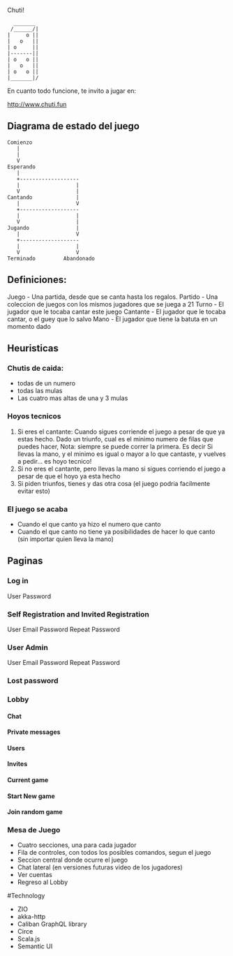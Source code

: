 Chuti!
```
  _______
 /______/|
|     o ||
|   o   ||
| o     ||
|-------||
| o   o ||
|   o   ||
| o   o ||
|_______|/
```

En cuanto todo funcione, te invito a jugar en:

http://www.chuti.fun

## Diagrama de estado del juego
```
Comienzo
   |
   |
   V
Esperando
   |
   +-------------------
   |                  |
   V                  |
Cantando              |
   |                  V
   +-------------------
   |                  |
   V                  |
Jugando               |
   |                  V
   +-------------------
   |                  |
   V                  V
Terminado         Abandonado
```

## Definiciones:
Juego - Una partida, desde que se canta hasta los regalos.
Partido - Una coleccion de juegos con los mismos jugadores que se juega a 21 
Turno - El jugador que le tocaba cantar este juego
Cantante - El jugador que le tocaba cantar, o el guey que lo salvo
Mano - El jugador que tiene la batuta en un momento dado

## Heuristicas
### Chutis de caida:
 - todas de un numero
 - todas las mulas
 - Las cuatro mas altas de una y 3 mulas
 
### Hoyos tecnicos
1. Si eres el cantante: Cuando sigues corriende el juego a pesar de que ya estas hecho.
Dado un triunfo, cual es el minimo numero de filas que puedes hacer, Nota: siempre se puede correr la primera.
Es decir Si llevas la mano, y el minimo es igual o mayor a lo que cantaste, y vuelves a pedir... es hoyo tecnico!
2. Si no eres el cantante, pero llevas la mano si sigues corriendo el juego a pesar de que el hoyo ya esta hecho
3. Si piden triunfos, tienes y das otra cosa (el juego podria facilmente evitar esto) 

### El juego se acaba
- Cuando el que canto ya hizo el numero que canto
- Cuando el que canto no tiene ya posibilidades de hacer lo que canto (sin importar quien lleva la mano)  

## Paginas 
### Log in
User
Password

### Self Registration and Invited Registration
User
Email
Password
Repeat Password

### User Admin
User
Email
Password
Repeat Password

### Lost password

### Lobby
#### Chat
#### Private messages
#### Users
#### Invites
#### Current game
#### Start New game
#### Join random game

### Mesa de Juego
- Cuatro secciones, una para cada jugador
- Fila de controles, con todos los posibles comandos, segun el juego
- Seccion central donde ocurre el juego
- Chat lateral (en versiones futuras video de los jugadores) 
- Ver cuentas
- Regreso al Lobby

#Technology
- ZIO
- akka-http
- Caliban GraphQL library
- Circe
- Scala.js
- Semantic UI
